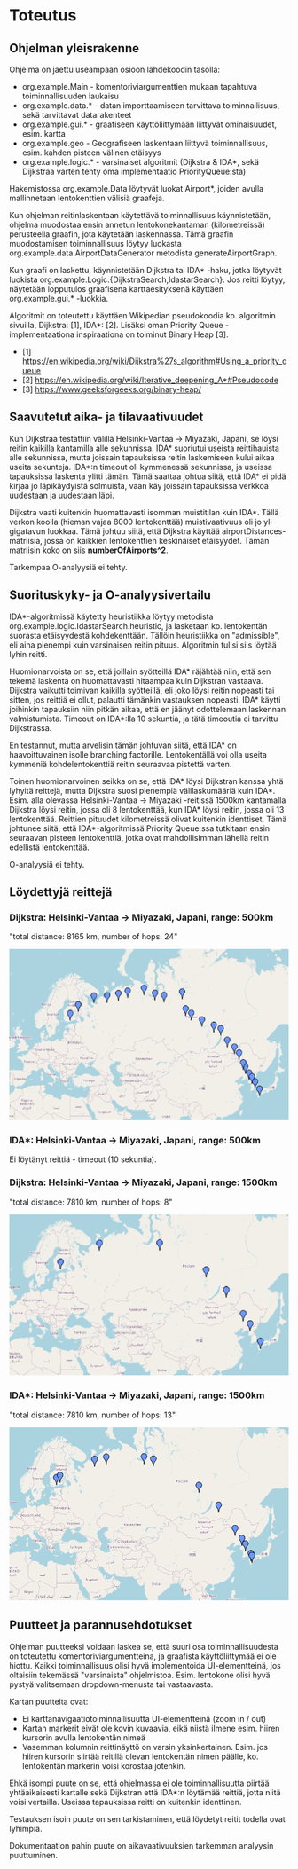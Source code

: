 # Toteutus

## Ohjelman yleisrakenne

Ohjelma on jaettu useampaan osioon lähdekoodin tasolla:

- org.example.Main - komentoriviargumenttien mukaan tapahtuva toiminnallisuuden laukaisu
- org.example.data.* - datan importtaamiseen tarvittava toiminnallisuus, sekä tarvittavat datarakenteet
- org.example.gui.* - graafiseen käyttöliittymään liittyvät ominaisuudet, esim. kartta
- org.example.geo - Geografiseen laskentaan liittyvä toiminnallisuus, esim. kahden pisteen välinen etäisyys
- org.example.logic.* - varsinaiset algoritmit (Dijkstra & IDA*, sekä Dijkstraa varten tehty oma implementaatio PriorityQueue:sta) 

Hakemistossa org.example.Data löytyvät luokat Airport*, joiden avulla mallinnetaan lentokenttien välisiä graafeja.

Kun ohjelman reitinlaskentaan käytettävä toiminnallisuus käynnistetään, ohjelma muodostaa ensin annetun lentokonekantaman (kilometreissä) perusteella graafin, jota käytetään laskennassa. Tämä graafin muodostamisen toiminnallisuus löytyy luokasta org.example.data.AirportDataGenerator metodista generateAirportGraph.

Kun graafi on laskettu, käynnistetään Dijkstra tai IDA* -haku, jotka löytyvät luokista org.example.Logic.{DijkstraSearch,IdastarSearch}. Jos reitti löytyy, näytetään lopputulos graafisena karttaesityksenä käyttäen org.example.gui.* -luokkia.

Algoritmit on toteutettu käyttäen Wikipedian pseudokoodia ko. algoritmin sivuilla, Dijkstra: [1], IDA*: [2]. Lisäksi oman Priority Queue -implementaationa inspiraationa on toiminut Binary Heap [3].

- [1] https://en.wikipedia.org/wiki/Dijkstra%27s_algorithm#Using_a_priority_queue
- [2] https://en.wikipedia.org/wiki/Iterative_deepening_A*#Pseudocode
- [3] https://www.geeksforgeeks.org/binary-heap/

## Saavutetut aika- ja tilavaativuudet

Kun Dijkstraa testattiin välillä Helsinki-Vantaa -> Miyazaki, Japani, se löysi reitin kaikilla kantamilla alle sekunnissa. IDA* suoriutui useista reittihauista alle sekunnissa, mutta joissain tapauksissa reitin laskemiseen kului aikaa useita sekunteja. IDA*:n timeout oli kymmenessä sekunnissa, ja useissa tapauksissa laskenta ylitti tämän. Tämä saattaa johtua siitä, että IDA* ei pidä kirjaa jo läpikäydyistä solmuista, vaan käy joissain tapauksissa verkkoa uudestaan ja uudestaan läpi.

Dijkstra vaati kuitenkin huomattavasti isomman muistitilan kuin IDA*. Tällä verkon koolla (hieman vajaa 8000 lentokenttää) muistivaativuus oli jo yli gigatavun luokkaa. Tämä johtuu siitä, että Dijkstra käyttää airportDistances-matriisia, jossa on kaikkien lentokenttien keskinäiset etäisyydet. Tämän matriisin koko on siis **numberOfAirports^2**. 

Tarkempaa O-analyysiä ei tehty.

## Suorituskyky- ja O-analyysivertailu

IDA*-algoritmissä käytetty heuristiikka löytyy metodista org.example.logic.IdastarSearch.heuristic, ja lasketaan ko. lentokentän suorasta etäisyydestä kohdekenttään. Tällöin heuristiikka on "admissible", eli aina pienempi kuin varsinaisen reitin pituus. Algoritmin tulisi siis löytää lyhin reitti.  

Huomionarvoista on se, että joillain syötteillä IDA* räjähtää niin, että sen tekemä laskenta on huomattavasti hitaampaa kuin Dijkstran vastaava. Dijkstra vaikutti toimivan kaikilla syötteillä, eli joko löysi reitin nopeasti tai sitten, jos reittiä ei ollut, palautti tämänkin vastauksen nopeasti. IDA* käytti joihinkin tapauksiin niin pitkän aikaa, että en jäänyt odottelemaan laskennan valmistumista. Timeout on IDA*:lla 10 sekuntia, ja tätä timeoutia ei tarvittu Dijkstrassa.

En testannut, mutta arvelisin tämän johtuvan siitä, että IDA* on haavoittuvainen isolle branching factorille. Lentokentällä voi olla useita kymmeniä kohdelentokenttiä reitin seuraavaa pistettä varten.

Toinen huomionarvoinen seikka on se, että IDA* löysi Dijkstran kanssa yhtä lyhyitä reittejä, mutta Dijkstra suosi pienempiä välilaskumääriä kuin IDA*. Esim. alla olevassa Helsinki-Vantaa -> Miyazaki -reitissä 1500km kantamalla Dijkstra löysi reitin, jossa oli 8 lentokenttää, kun IDA* löysi reitin, jossa oli 13 lentokenttää. Reittien pituudet kilometreissä olivat kuitenkin identtiset. Tämä johtunee siitä, että IDA*-algoritmissä Priority Queue:ssa tutkitaan ensin seuraavan pisteen lentokenttiä, jotka ovat mahdollisimman lähellä reitin edellistä lentokenttää.  

O-analyysiä ei tehty.

## Löydettyjä reittejä

### Dijkstra: Helsinki-Vantaa -> Miyazaki, Japani, range: 500km

"total distance: 8165 km, number of hops: 24"

![](dijkstra_EFHK_RJFM_500.png)

### IDA*: Helsinki-Vantaa -> Miyazaki, Japani, range: 500km

Ei löytänyt reittiä - timeout (10 sekuntia).

### Dijkstra: Helsinki-Vantaa -> Miyazaki, Japani, range: 1500km

"total distance: 7810 km, number of hops: 8"

![](dijkstra_EFHK_RJFM_1500.png)

### IDA*: Helsinki-Vantaa -> Miyazaki, Japani, range: 1500km

"total distance: 7810 km, number of hops: 13"

![](idastar_EFHK_RJFM_1500.png)

## Puutteet ja parannusehdotukset

Ohjelman puutteeksi voidaan laskea se, että suuri osa toiminnallisuudesta on toteutettu komentoriviargumentteina, ja graafista käyttöliittymää ei ole hiottu. Kaikki toiminnallisuus olisi hyvä implementoida UI-elementteinä, jos oltaisiin tekemässä "varsinaista" ohjelmistoa. Esim. lentokone olisi hyvä pystyä valitsemaan dropdown-menusta tai vastaavasta.

Kartan puutteita ovat:

- Ei karttanavigaatiotoiminnallisuutta UI-elementteinä (zoom in / out)
- Kartan markerit eivät ole kovin kuvaavia, eikä niistä ilmene esim. hiiren kursorin avulla lentokentän nimeä
- Vasemman kolumnin reittinäyttö on varsin yksinkertainen. Esim. jos hiiren kursorin siirtää reitillä olevan lentokentän nimen päälle, ko. lentokentän markerin voisi korostaa jotenkin. 

Ehkä isompi puute on se, että ohjelmassa ei ole toiminnallisuutta piirtää yhtäaikaisesti kartalle sekä Dijkstran että IDA*:n löytämää reittiä, jotta niitä voisi vertailla. Useissa tapauksissa reitti on kuitenkin identtinen.

Testauksen isoin puute on sen tarkistaminen, että löydetyt reitit todella ovat lyhimpiä.

Dokumentaation pahin puute on aikavaativuuksien tarkemman analyysin puuttuminen.
